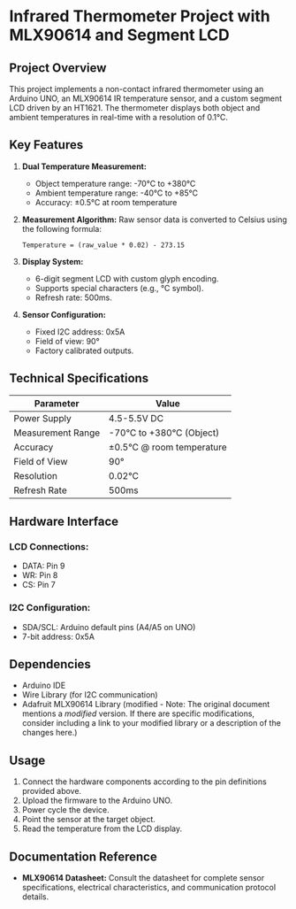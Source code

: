 # Infrared Thermometer Project with MLX90614 and Segment LCD

## Project Overview

This project implements a non-contact infrared thermometer using an Arduino UNO, an MLX90614 IR temperature sensor, and a custom segment LCD driven by an HT1621.  The thermometer displays both object and ambient temperatures in real-time with a resolution of 0.1°C.

## Key Features

1.  **Dual Temperature Measurement:**
    *   Object temperature range: -70°C to +380°C
    *   Ambient temperature range: -40°C to +85°C
    *   Accuracy: ±0.5°C at room temperature

2.  **Measurement Algorithm:**
    Raw sensor data is converted to Celsius using the following formula:
    ```
    Temperature = (raw_value * 0.02) - 273.15
    ```

3.  **Display System:**
    *   6-digit segment LCD with custom glyph encoding.
    *   Supports special characters (e.g., °C symbol).
    *   Refresh rate: 500ms.

4.  **Sensor Configuration:**
    *   Fixed I2C address: 0x5A
    *   Field of view: 90°
    *   Factory calibrated outputs.

## Technical Specifications

| Parameter           | Value                       |
| ------------------- | ---------------------------- |
| Power Supply        | 4.5-5.5V DC                 |
| Measurement Range   | -70°C to +380°C (Object)     |
| Accuracy            | ±0.5°C @ room temperature   |
| Field of View       | 90°                         |
| Resolution          | 0.02°C                      |
| Refresh Rate        | 500ms                       |

## Hardware Interface

### LCD Connections:

*   DATA: Pin 9
*   WR: Pin 8
*   CS: Pin 7

### I2C Configuration:

*   SDA/SCL: Arduino default pins (A4/A5 on UNO)
*   7-bit address: 0x5A

## Dependencies

*   Arduino IDE
*   Wire Library (for I2C communication)
*   Adafruit MLX90614 Library (modified -  Note: The original document mentions a *modified* version.  If there are specific modifications, consider including a link to your modified library or a description of the changes here.)

## Usage

1.  Connect the hardware components according to the pin definitions provided above.
2.  Upload the firmware to the Arduino UNO.
3.  Power cycle the device.
4.  Point the sensor at the target object.
5.  Read the temperature from the LCD display.

## Documentation Reference

*   **MLX90614 Datasheet:**  Consult the datasheet for complete sensor specifications, electrical characteristics, and communication protocol details.